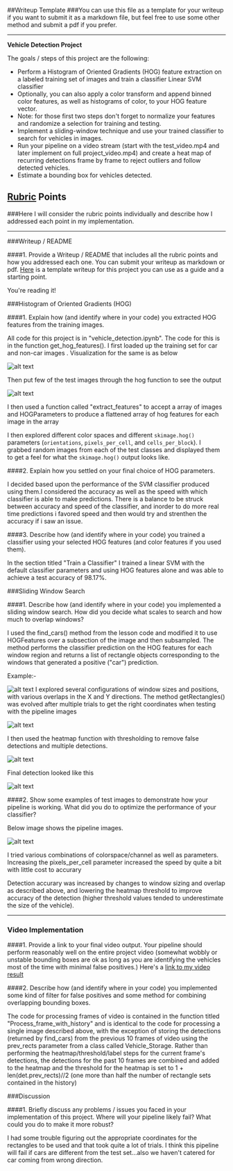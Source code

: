 ##Writeup Template
###You can use this file as a template for your writeup if you want to submit it as a markdown file, but feel free to use some other method and submit a pdf if you prefer.

---

**Vehicle Detection Project**

The goals / steps of this project are the following:

* Perform a Histogram of Oriented Gradients (HOG) feature extraction on a labeled training set of images and train a classifier Linear SVM classifier
* Optionally, you can also apply a color transform and append binned color features, as well as histograms of color, to your HOG feature vector. 
* Note: for those first two steps don't forget to normalize your features and randomize a selection for training and testing.
* Implement a sliding-window technique and use your trained classifier to search for vehicles in images.
* Run your pipeline on a video stream (start with the test_video.mp4 and later implement on full project_video.mp4) and create a heat map of recurring detections frame by frame to reject outliers and follow detected vehicles.
* Estimate a bounding box for vehicles detected.

[//]: # (Image References)
[image1]: ./examples/Data.png
[image2]: ./examples/hog.png
[image3]: ./examples/search.png
[image4]: ./examples/final.png
[image5]: ./examples/finaldetection.png
[image6]: ./examples/heatmap.png
[image7]: ./examples/pipelineimages.png
[video1]: ./project_video.mp4

## [Rubric](https://review.udacity.com/#!/rubrics/513/view) Points
###Here I will consider the rubric points individually and describe how I addressed each point in my implementation.  

---
###Writeup / README

####1. Provide a Writeup / README that includes all the rubric points and how you addressed each one.  You can submit your writeup as markdown or pdf.  [Here](https://github.com/udacity/CarND-Vehicle-Detection/blob/master/writeup_template.md) is a template writeup for this project you can use as a guide and a starting point.  

You're reading it!

###Histogram of Oriented Gradients (HOG)

####1. Explain how (and identify where in your code) you extracted HOG features from the training images.

All code for this project is in "vehicle_detection.ipynb". The code for this is in the function get_hog_features(). I first loaded up the training set for car and non-car images . Visualization for the same is as below

![alt text][image1]

Then put few of the test images  through the hog function to see the output

![alt text][image2]

I then used a function called "extract_features" to accept a array of images and HOGParameters to produce a flattened array of hog features for each image in the array


I then explored different color spaces and different `skimage.hog()` parameters (`orientations`, `pixels_per_cell`, and `cells_per_block`).  I grabbed random images from each of the test classes and displayed them to get a feel for what the `skimage.hog()` output looks like.


####2. Explain how you settled on your final choice of HOG parameters.

I decided  based upon the performance of the SVM classifier produced using them.I considered the accuracy as well as the speed with which classifier is able to make predictions. There is a balance to be struck between accuracy and speed of the classifier, and inorder to do more real time predictions i favored speed and then would try and strenthen the accuracy if i saw an issue.

####3. Describe how (and identify where in your code) you trained a classifier using your selected HOG features (and color features if you used them).

In the section titled "Train a Classifier" I trained a linear SVM with the default classifier parameters and using HOG features alone and was able to achieve a test accuracy of 98.17%. 

###Sliding Window Search

####1. Describe how (and identify where in your code) you implemented a sliding window search.  How did you decide what scales to search and how much to overlap windows?

I used the find_cars() method from the lesson code and modified it to use HOGFeatures over a subsection of the image and then subsampled.
The method performs the classifier prediction on the HOG features for each window region and returns a list of rectangle objects corresponding to the windows that generated a positive ("car") prediction.

Example:-

![alt text][image3]
I explored several configurations of window sizes and positions, with various overlaps in the X and Y directions. The method getRectangles() was evolved after multiple trials to get the right coordinates when testing with the pipeline images

![alt text][image5]

I then used the heatmap function with thresholding to remove false detections and multiple detections.

![alt text][image6]

Final detection looked like this

![alt text][image5]

####2. Show some examples of test images to demonstrate how your pipeline is working.  What did you do to optimize the performance of your classifier?

Below image shows the pipeline images.

![alt text][image7] 

I tried various combinations of colorspace/channel as well as parameters. Increasing the pixels_per_cell parameter increased the speed by quite a bit with little cost to accurary

Detection accurary was increased by changes to window sizing and overlap as described above, and lowering the heatmap threshold to improve accuracy of the detection (higher threshold values tended to underestimate the size of the vehicle).


---

### Video Implementation

####1. Provide a link to your final video output.  Your pipeline should perform reasonably well on the entire project video (somewhat wobbly or unstable bounding boxes are ok as long as you are identifying the vehicles most of the time with minimal false positives.)
Here's a [link to my video result](./project_video.mp4)


####2. Describe how (and identify where in your code) you implemented some kind of filter for false positives and some method for combining overlapping bounding boxes.

The code for processing frames of video is contained in the function titled "Process_frame_with_history" and is identical to the code for processing a single image described above, with the exception of storing the detections (returned by find_cars) from the previous 10 frames of video using the prev_rects parameter from a class called Vehicle_Storage. Rather than performing the heatmap/threshold/label steps for the current frame's detections, the detections for the past 10 frames are combined and added to the heatmap and the threshold for the heatmap is set to 1 + len(det.prev_rects)//2 (one more than half the number of rectangle sets contained in the history)


###Discussion

####1. Briefly discuss any problems / issues you faced in your implementation of this project.  Where will your pipeline likely fail?  What could you do to make it more robust?

I had some trouble figuring out the appropriate coordinates for the rectangles to be used and that took quite a lot of trials. I think this pipeline will fail if cars are different from the test set...also we haven't catered for car coming from wrong direction.
